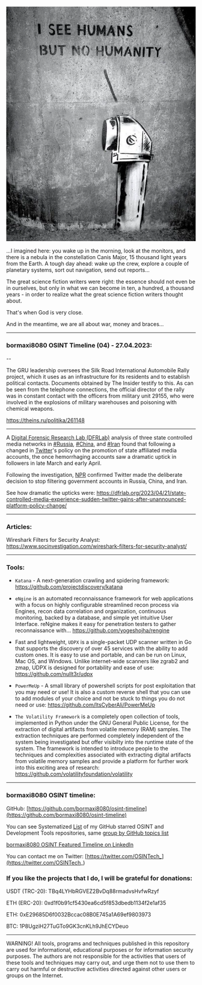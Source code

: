 ![alt text](img/04.png)

...I imagined here: you wake up in the morning, look at the monitors, and there is a nebula in the constellation Canis Major, 15 thousand light years from the Earth. A tough day ahead: wake up the crew, explore a couple of planetary systems, sort out navigation, send out reports...

The great science fiction writers were right: the essence should not even be in ourselves, but only in what we can become in ten, a hundred, a thousand years - in order to realize what the great science fiction writers thought about.

That's when God is very close.

And in the meantime, we are all about war, money and braces...

----
### bormaxi8080 OSINT Timeline (04) - 27.04.2023:

--

The GRU leadership oversees the Silk Road International Automobile Rally project, which it uses as an infrastructure for its residents and to establish political contacts. Documents obtained by The Insider testify to this. As can be seen from the telephone connections, the official director of the rally was in constant contact with the officers from military unit 29155, who were involved in the explosions of military warehouses and poisoning with chemical weapons.

https://theins.ru/politika/261148

----

A [Digital Forensic Research Lab (DFRLab)](https://www.linkedin.com/company/dfrlab/) analysis of three state controlled media networks in [#Russia](https://www.linkedin.com/feed/hashtag/?keywords=russia&highlightedUpdateUrns=urn%3Ali%3Aactivity%3A7055223734848090112), [#China](https://www.linkedin.com/feed/hashtag/?keywords=china&highlightedUpdateUrns=urn%3Ali%3Aactivity%3A7055223734848090112), and [#Iran](https://www.linkedin.com/feed/hashtag/?keywords=iran&highlightedUpdateUrns=urn%3Ali%3Aactivity%3A7055223734848090112) found that following a changed in [Twitter](https://www.linkedin.com/company/twitter/)'s policy on the promotion of state affiliated media accounts, the once hemorrhaging accounts saw a dramatic uptick in followers in late March and early April.  
  
Following the investigation, [NPR](https://www.linkedin.com/company/npr/) confirmed Twitter made the deliberate decision to stop filtering government accounts in Russia, China, and Iran.  
  
See how dramatic the upticks were: https://dfrlab.org/2023/04/21/state-controlled-media-experience-sudden-twitter-gains-after-unannounced-platform-policy-change/

----

### Articles:

Wireshark Filters for Security Analyst: https://www.socinvestigation.com/wireshark-filters-for-security-analyst/

----

### Tools:

- ```Katana``` - A next-generation crawling and spidering framework: https://github.com/projectdiscovery/katana

- ```eNgine``` is an automated reconnaissance framework for web applications with a focus on highly configurable streamlined recon process via Engines, recon data correlation and organization, continuous monitoring, backed by a database, and simple yet intuitive User Interface. reNgine makes it easy for penetration testers to gather reconnaissance with…
   https://github.com/yogeshojha/rengine

- Fast and lightweight, ```UDPX``` is a single-packet UDP scanner written in Go that supports the discovery of over 45 services with the ability to add custom ones. It is easy to use and portable, and can be run on Linux, Mac OS, and Windows. Unlike internet-wide scanners like zgrab2 and zmap, UDPX is designed for portability and ease of use: https://github.com/nullt3r/udpx

- ```PowerMeUp``` - A small library of powershell scripts for post exploitation that you may need or use! It is also a custom reverse shell that you can use to add modules of your choice and not be stuck to things you do not need or use: https://github.com/ItsCyberAli/PowerMeUp

-  ```The Volatility Framework``` is a completely open collection of tools, implemented in Python under the GNU General Public License, for the extraction of digital artifacts from volatile memory (RAM) samples. The extraction techniques are performed completely independent of the system being investigated but offer visibilty into the runtime state of the system. The framework is intended to introduce people to the techniques and complexities associated with extracting digital artifacts from volatile memory samples and provide a platform for further work into this exciting area of research: https://github.com/volatilityfoundation/volatility

----
### bormaxi8080 OSINT timeline:

GitHub: [https://github.com/bormaxi8080/osint-timeline](https://github.com/bormaxi8080/osint-timeline)

You can see Systematized [List](https://github.com/bormaxi8080/github-starred-repos-builder/blob/main/starred_repos.md) of my GitHub starred OSINT and Development Tools repositories, same [group by GitHub topics list](https://github.com/bormaxi8080/starred)

[bormaxi8080 OSINT Featured Timeline on LinkedIn](https://www.linkedin.com/in/osintech/details/featured/)

You can contact me on Twitter: [https://twitter.com/OSINTech_](https://twitter.com/OSINTech_)
### If you like the projects that I do, I will be grateful for donations:

USDT (TRC-20): TBq4LYHbRGVEZ2BvDq88rmadvsHvfwRzyf

ETH (ERC-20): 0xd1f0b91cf5430ea6cd5f853dbedb1134f2e1af35

ETH: 0xE29685D6f0032Bccac08B0E745a1A69ef9803973

BTC: 1P8UgziH27TuGTo9GK3cnKLh9JhECYDeuo

----

WARNING! All tools, programs and techniques published in this repository are used for informational, educational purposes or for information security purposes. The authors are not responsible for the activities that users of these tools and techniques may carry out, and urge them not to use them to carry out harmful or destructive activities directed against other users or groups on the Internet.